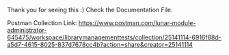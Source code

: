 Thank you for seeing this :)
Check the Documentation File.

Postman Collection Link:
https://www.postman.com/lunar-module-administrator-645475/workspace/librarymanagementtests/collection/25141114-6916f88d-a5d7-4615-8025-837d7678cc4b?action=share&creator=25141114
